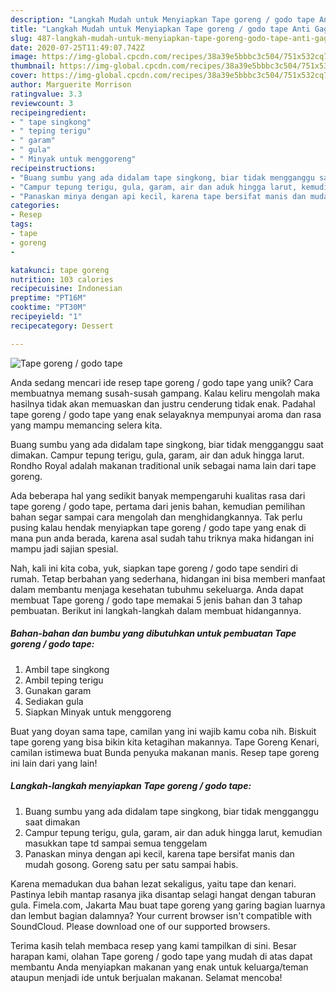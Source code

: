 ```yaml
---
description: "Langkah Mudah untuk Menyiapkan Tape goreng / godo tape Anti Gagal"
title: "Langkah Mudah untuk Menyiapkan Tape goreng / godo tape Anti Gagal"
slug: 487-langkah-mudah-untuk-menyiapkan-tape-goreng-godo-tape-anti-gagal
date: 2020-07-25T11:49:07.742Z
image: https://img-global.cpcdn.com/recipes/38a39e5bbbc3c504/751x532cq70/tape-goreng-godo-tape-foto-resep-utama.jpg
thumbnail: https://img-global.cpcdn.com/recipes/38a39e5bbbc3c504/751x532cq70/tape-goreng-godo-tape-foto-resep-utama.jpg
cover: https://img-global.cpcdn.com/recipes/38a39e5bbbc3c504/751x532cq70/tape-goreng-godo-tape-foto-resep-utama.jpg
author: Marguerite Morrison
ratingvalue: 3.3
reviewcount: 3
recipeingredient:
- " tape singkong"
- " teping terigu"
- " garam"
- " gula"
- " Minyak untuk menggoreng"
recipeinstructions:
- "Buang sumbu yang ada didalam tape singkong, biar tidak mengganggu saat dimakan"
- "Campur tepung terigu, gula, garam, air dan aduk hingga larut, kemudian masukkan tape td sampai semua tenggelam"
- "Panaskan minya dengan api kecil, karena tape bersifat manis dan mudah gosong. Goreng satu per satu sampai habis."
categories:
- Resep
tags:
- tape
- goreng
- 

katakunci: tape goreng  
nutrition: 103 calories
recipecuisine: Indonesian
preptime: "PT16M"
cooktime: "PT30M"
recipeyield: "1"
recipecategory: Dessert

---
```



![Tape goreng / godo tape](https://img-global.cpcdn.com/recipes/38a39e5bbbc3c504/751x532cq70/tape-goreng-godo-tape-foto-resep-utama.jpg)

Anda sedang mencari ide resep tape goreng / godo tape yang unik? Cara membuatnya memang susah-susah gampang. Kalau keliru mengolah maka hasilnya tidak akan memuaskan dan justru cenderung tidak enak. Padahal tape goreng / godo tape yang enak selayaknya mempunyai aroma dan rasa yang mampu memancing selera kita.

Buang sumbu yang ada didalam tape singkong, biar tidak mengganggu saat dimakan. Campur tepung terigu, gula, garam, air dan aduk hingga larut. Rondho Royal adalah makanan traditional unik sebagai nama lain dari tape goreng.

Ada beberapa hal yang sedikit banyak mempengaruhi kualitas rasa dari tape goreng / godo tape, pertama dari jenis bahan, kemudian pemilihan bahan segar sampai cara mengolah dan menghidangkannya. Tak perlu pusing kalau hendak menyiapkan tape goreng / godo tape yang enak di mana pun anda berada, karena asal sudah tahu triknya maka hidangan ini mampu jadi sajian spesial.


Nah, kali ini kita coba, yuk, siapkan tape goreng / godo tape sendiri di rumah. Tetap berbahan yang sederhana, hidangan ini bisa memberi manfaat dalam membantu menjaga kesehatan tubuhmu sekeluarga. Anda dapat membuat Tape goreng / godo tape memakai 5 jenis bahan dan 3 tahap pembuatan. Berikut ini langkah-langkah dalam membuat hidangannya.

<!--inarticleads1-->

##### Bahan-bahan dan bumbu yang dibutuhkan untuk pembuatan Tape goreng / godo tape:

1. Ambil  tape singkong
1. Ambil  teping terigu
1. Gunakan  garam
1. Sediakan  gula
1. Siapkan  Minyak untuk menggoreng


Buat yang doyan sama tape, camilan yang ini wajib kamu coba nih. Biskuit tape goreng yang bisa bikin kita ketagihan makannya. Tape Goreng Kenari, camilan istimewa buat Bunda penyuka makanan manis. Resep tape goreng ini lain dari yang lain! 

<!--inarticleads2-->

##### Langkah-langkah menyiapkan Tape goreng / godo tape:

1. Buang sumbu yang ada didalam tape singkong, biar tidak mengganggu saat dimakan
1. Campur tepung terigu, gula, garam, air dan aduk hingga larut, kemudian masukkan tape td sampai semua tenggelam
1. Panaskan minya dengan api kecil, karena tape bersifat manis dan mudah gosong. Goreng satu per satu sampai habis.


Karena memadukan dua bahan lezat sekaligus, yaitu tape dan kenari. Pastinya lebih mantap rasanya jika disantap selagi hangat dengan taburan gula. Fimela.com, Jakarta Mau buat tape goreng yang garing bagian luarnya dan lembut bagian dalamnya? Your current browser isn&#39;t compatible with SoundCloud. Please download one of our supported browsers. 

Terima kasih telah membaca resep yang kami tampilkan di sini. Besar harapan kami, olahan Tape goreng / godo tape yang mudah di atas dapat membantu Anda menyiapkan makanan yang enak untuk keluarga/teman ataupun menjadi ide untuk berjualan makanan. Selamat mencoba!
